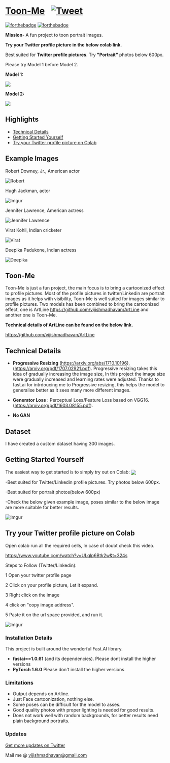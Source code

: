 # [Toon-Me](https://github.com/vijishmadhavan/Toon-Me) &nbsp; [![Tweet](https://img.shields.io/twitter/url/http/shields.io.svg?style=social)](https://twitter.com/intent/tweet?text=Toon%20Portraits&url=https://github.com/vijishmadhavan/Toon-Me&via=toonme&hashtags=machinelearning,developers,100DaysOfCode,Deeplearning) &nbsp;


[![forthebadge](https://forthebadge.com/images/badges/open-source.svg)](http://forthebadge.com)
[![forthebadge](https://forthebadge.com/images/badges/built-with-love.svg)](http://forthebadge.com)

**Mission**- A fun project to toon portrait images.

**Try your Twitter profile picture in the below colab link.**

Best suited for **Twitter profile pictures**. Try **"Portrait"** photos below 600px.

Please try Model 1 before Model 2.

**Model 1:**

[<img src="https://colab.research.google.com/assets/colab-badge.svg" align="center">](https://colab.research.google.com/github/vijishmadhavan/Light-Up/blob/master/Toon_Me_(Alt_Model).ipynb)

**Model 2:** 

[<img src="https://colab.research.google.com/assets/colab-badge.svg" align="center">](https://colab.research.google.com/github/vijishmadhavan/Light-Up/blob/master/Toon_Me_(Try_it_on_Colab).ipynb)


## Highlights
- [Technical Details](#Technical-Details)
- [Getting Started Yourself](#Getting-Started-Yourself)
- [Try your Twitter profile picture on Colab](#Try-your-Twitter-profile-picture-on-Colab)



## Example Images

Robert Downey, Jr., American actor

![Robert](https://i.imgur.com/CmMlzER.jpg)

Hugh Jackman, actor

![Imgur](https://i.imgur.com/TzfkofE.jpg)

Jennifer Lawrence, American actress

![Jennifer Lawrence](https://i.imgur.com/6ZGNmdR.jpg)


Virat Kohli, Indian cricketer

![Virat](https://i.imgur.com/TcGTNgV.jpg)

Deepika Padukone, Indian actress

![Deepika](https://i.imgur.com/WOwjOsL.jpg)


## Toon-Me

Toon-Me is just a fun project, the main focus is to bring a cartoonized effect to profile pictures. Most of the profile pictures in twitter/Linkedin are portrait images as it helps with visibility, Toon-Me is well suited for images similar to profile pictures. Two models has been combined to bring the cartoonized effect, one is ArtLine https://github.com/vijishmadhavan/ArtLine and another one is Toon-Me.

**Technical details of ArtLine can be found on the below link.**

https://github.com/vijishmadhavan/ArtLine

## Technical Details

* **Progressive Resizing** (https://arxiv.org/abs/1710.10196),(https://arxiv.org/pdf/1707.02921.pdf). Progressive resizing takes this idea of gradually increasing the image size, In this project the image size were gradually increased and learning rates were adjusted. Thanks to fast.ai for intrdoucing me to Progressive resizing, this helps the model to generalise better as it sees many more different images.

* **Generator Loss** :  Perceptual Loss/Feature Loss based on VGG16. (https://arxiv.org/pdf/1603.08155.pdf).

* **No GAN** 

## Dataset

I have created a custom dataset having 300 images. 

## Getting Started Yourself

The easiest way to get started is to simply try out on Colab: [<img src="https://colab.research.google.com/assets/colab-badge.svg" align="center">](https://colab.research.google.com/github/vijishmadhavan/Light-Up/blob/master/Toon_Me_(Try_it_on_Colab).ipynb)

-Best suited for Twitter/Linkedin profile pictures. Try photos below 600px.

-Best suited for portrait photos(below 600px)

-Check the below given example image, poses similar to the below image are more suitable for better results.

![Imgur](https://i.imgur.com/OsqEEpR.jpg)

## Try your Twitter profile picture on Colab

Open colab run all the required cells, In case of doubt check this video.

https://www.youtube.com/watch?v=ULqlp6Btk2w&t=324s

Steps to Follow (Twitter/Linkedin):

1 Open your twitter profile page

2 Click on your profile picture, Let it expand.

3 Right click on the image

4 click on "copy image address".

5 Paste it on the url space provided, and run it.

![Imgur](https://i.imgur.com/rDjaWjx.jpg)

### Installation Details

This project is built around the wonderful Fast.AI library.

- **fastai==1.0.61** (and its dependencies).  Please dont install the higher versions
- **PyTorch 1.6.0** Please don't install the higher versions

### Limitations

- Output depends on Artline.
- Just Face cartoonization, nothing else.
- Some poses can be difficult for the model to asses.
- Good quality photos with proper lighting is needed for good results.
- Does not work well with random backgrounds, for better results need plain background portraits.


### Updates

[Get more updates on Twitter](https://twitter.com/Vijish68859437)

Mail me @ vijishmadhavan@gmail.com



